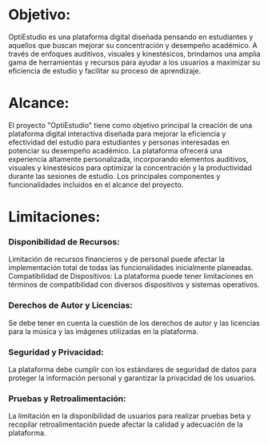 # Objetivo:

OptiEstudio es una plataforma digital diseñada pensando en estudiantes y aquellos que 
buscan mejorar su concentración y desempeño académico. A través de enfoques 
auditivos, visuales y kinestésicos, brindamos una amplia gama de herramientas y recursos 
para ayudar a los usuarios a maximizar su eficiencia de estudio y facilitar su proceso de 
aprendizaje.

# Alcance:
El proyecto "OptiEstudio" tiene como objetivo principal la creación de una plataforma 
digital interactiva diseñada para mejorar la eficiencia y efectividad del estudio para 
estudiantes y personas interesadas en potenciar su desempeño académico. La plataforma 
ofrecerá una experiencia altamente personalizada, incorporando elementos auditivos, 
visuales y kinestésicos para optimizar la concentración y la productividad durante las 
sesiones de estudio. Los principales componentes y funcionalidades incluidos en el alcance 
del proyecto.

# Limitaciones:
### Disponibilidad de Recursos:
Limitación de recursos financieros y de personal puede afectar la implementación total de 
todas las funcionalidades inicialmente planeadas. 
Compatibilidad de Dispositivos:
La plataforma puede tener limitaciones en términos de compatibilidad con diversos 
dispositivos y sistemas operativos.

### Derechos de Autor y Licencias:
Se debe tener en cuenta la cuestión de los derechos de autor y las licencias para la música 
y las imágenes utilizadas en la plataforma. 

### Seguridad y Privacidad:
La plataforma debe cumplir con los estándares de seguridad de datos para proteger la 
información personal y garantizar la privacidad de los usuarios.

### Pruebas y Retroalimentación:
La limitación en la disponibilidad de usuarios para realizar pruebas beta y recopilar 
retroalimentación puede afectar la calidad y adecuación de la plataforma.

